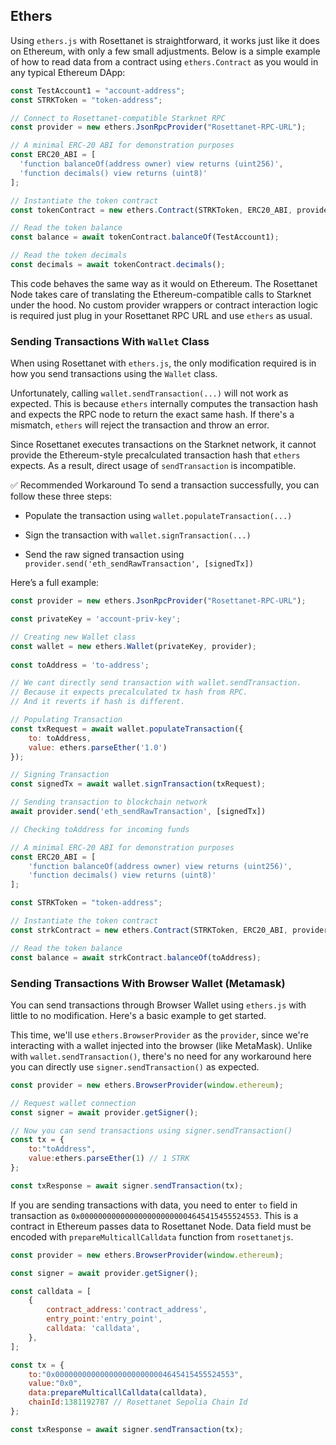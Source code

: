 ## Ethers

Using `ethers.js` with Rosettanet is straightforward, it works just like it does on Ethereum, with only a few small adjustments. Below is a simple example of how to read data from a contract using `ethers.Contract` as you would in any typical Ethereum DApp:

```js
const TestAccount1 = "account-address";
const STRKToken = "token-address";

// Connect to Rosettanet-compatible Starknet RPC
const provider = new ethers.JsonRpcProvider("Rosettanet-RPC-URL");

// A minimal ERC-20 ABI for demonstration purposes
const ERC20_ABI = [
  'function balanceOf(address owner) view returns (uint256)',
  'function decimals() view returns (uint8)'
];

// Instantiate the token contract
const tokenContract = new ethers.Contract(STRKToken, ERC20_ABI, provider);

// Read the token balance
const balance = await tokenContract.balanceOf(TestAccount1);

// Read the token decimals
const decimals = await tokenContract.decimals();
```

This code behaves the same way as it would on Ethereum. The Rosettanet Node takes care of translating the Ethereum-compatible calls to Starknet under the hood. No custom provider wrappers or contract interaction logic is required just plug in your Rosettanet RPC URL and use `ethers` as usual.

### Sending Transactions With `Wallet` Class

When using Rosettanet with `ethers.js`, the only modification required is in how you send transactions using the `Wallet` class.

Unfortunately, calling `wallet.sendTransaction(...)` will not work as expected. This is because `ethers` internally computes the transaction hash and expects the RPC node to return the exact same hash. If there's a mismatch, `ethers` will reject the transaction and throw an error.

Since Rosettanet executes transactions on the Starknet network, it cannot provide the Ethereum-style precalculated transaction hash that `ethers` expects. As a result, direct usage of `sendTransaction` is incompatible.

✅ Recommended Workaround
To send a transaction successfully, you can follow these three steps:

* Populate the transaction using `wallet.populateTransaction(...)`

* Sign the transaction with `wallet.signTransaction(...)`

* Send the raw signed transaction using `provider.send('eth_sendRawTransaction', [signedTx])`

Here’s a full example:

```js
const provider = new ethers.JsonRpcProvider("Rosettanet-RPC-URL");

const privateKey = 'account-priv-key';

// Creating new Wallet class
const wallet = new ethers.Wallet(privateKey, provider);
        
const toAddress = 'to-address';

// We cant directly send transaction with wallet.sendTransaction. 
// Because it expects precalculated tx hash from RPC.
// And it reverts if hash is different.

// Populating Transaction
const txRequest = await wallet.populateTransaction({
    to: toAddress,
    value: ethers.parseEther('1.0')
});

// Signing Transaction
const signedTx = await wallet.signTransaction(txRequest);

// Sending transaction to blockchain network
await provider.send('eth_sendRawTransaction', [signedTx])

// Checking toAddress for incoming funds

// A minimal ERC-20 ABI for demonstration purposes
const ERC20_ABI = [
    'function balanceOf(address owner) view returns (uint256)',
    'function decimals() view returns (uint8)'
];

const STRKToken = "token-address";

// Instantiate the token contract
const strkContract = new ethers.Contract(STRKToken, ERC20_ABI, provider);

// Read the token balance
const balance = await strkContract.balanceOf(toAddress);
```

### Sending Transactions With Browser Wallet (Metamask)

You can send transactions through Browser Wallet using `ethers.js` with little to no modification. Here's a basic example to get started.

This time, we'll use `ethers.BrowserProvider` as the `provider`, since we're interacting with a wallet injected into the browser (like MetaMask). Unlike with `wallet.sendTransaction()`, there's no need for any workaround here you can directly use `signer.sendTransaction()` as expected.

```js
const provider = new ethers.BrowserProvider(window.ethereum);

// Request wallet connection
const signer = await provider.getSigner();

// Now you can send transactions using signer.sendTransaction()
const tx = {
    to:"toAddress",
    value:ethers.parseEther(1) // 1 STRK
};

const txResponse = await signer.sendTransaction(tx);
```

If you are sending transactions with data, you need to enter `to` field in transaction as `0x0000000000000000000000004645415455524553`. This is a contract in Ethereum passes data to Rosettanet Node. Data field must be encoded with `prepareMulticallCalldata` function from `rosettanetjs`.

```js
const provider = new ethers.BrowserProvider(window.ethereum);

const signer = await provider.getSigner();

const calldata = [
    {
        contract_address:'contract_address',
        entry_point:'entry_point',
        calldata: 'calldata',
    },
];

const tx = {
    to:"0x0000000000000000000000004645415455524553",
    value:"0x0",
    data:prepareMulticallCalldata(calldata),
    chainId:1381192787 // Rosettanet Sepolia Chain Id
};

const txResponse = await signer.sendTransaction(tx);
```